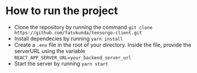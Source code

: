 # How to run the project

- Clone the repository by running the command `git clone https://github.com/fatukunda/tensorgo-client.git`
- Install dependecies by running `yarn install`
- Create a `.env` file in the root of your directory. Inside the file, provide the serverURL using the variable `REACT_APP_SERVER_URL=your_backend_server_url`
- Start the server by running `yarn start`
